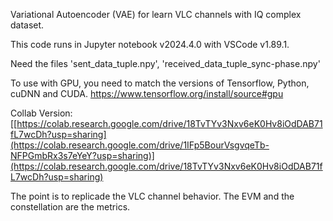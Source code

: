 Variational Autoencoder (VAE) for learn VLC channels with IQ complex dataset.

This code runs in Jupyter notebook v2024.4.0 with VSCode v1.89.1.

Need the files 'sent_data_tuple.npy', 'received_data_tuple_sync-phase.npy'

To use with GPU, you need to match the versions of Tensorflow, Python, cuDNN and CUDA. https://www.tensorflow.org/install/source#gpu

Collab Version: [[https://colab.research.google.com/drive/18TvTYv3Nxv6eK0Hv8iOdDAB71fL7wcDh?usp=sharing](https://colab.research.google.com/drive/1IFp5BourVsgvqeTb-NFPGmbRx3s7eYeY?usp=sharing)](https://colab.research.google.com/drive/18TvTYv3Nxv6eK0Hv8iOdDAB71fL7wcDh?usp=sharing)

The point is to replicade the VLC channel behavior. The EVM and the constellation are the metrics.
